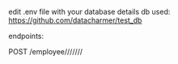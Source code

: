 edit .env file with your  database details
db used:
https://github.com/datacharmer/test_db

endpoints:

POST /employee/<fname>/<lname>/<bdate>/<gender>/<salary>/<dno>/<title>
response (success/invalid dept_no)

GET /employee_details 
json with departments.dept_no, departments.dept_name, employees.emp_no, employees.first_name, employees.last_name, from_date, to_date

GET /department_details
json with employees.emp_no, first_name, last_name, dept_emp.dept_no, departments.dept_name, title, salary

